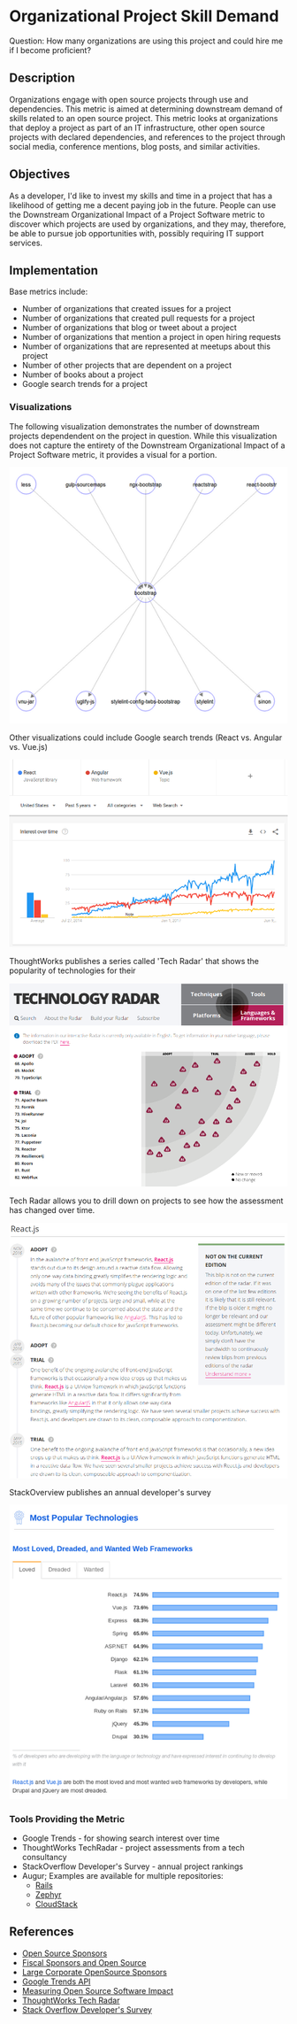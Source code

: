 # Organizational Project Skill Demand

Question: How many organizations are using this project and could hire me if I become proficient?


## Description

Organizations engage with open source projects through use and dependencies. 
This metric is aimed at determining downstream demand of skills related to 
an open source project. This metric looks at organizations that deploy a 
project as part of an IT infrastructure, other open source projects with 
declared dependencies, and references to the project through social media, 
conference mentions, blog posts, and similar activities.


## Objectives

As a developer, I'd like to invest my skills and time in a project that has a
likelihood of getting me a decent paying job in the future. People can use the
Downstream Organizational Impact of a Project Software metric to discover which
projects are used by organizations, and they may, therefore, be able to pursue
job opportunities with, possibly requiring IT support services.


## Implementation

Base metrics include:
- Number of organizations that created issues for a project
- Number of organizations that created pull requests for a project
- Number of organizations that blog or tweet about a project
- Number of organizations that mention a project in open hiring requests
- Number of organizations that are represented at meetups about this project
- Number of other projects that are dependent on a project
- Number of books about a project
- Google search trends for a project


### Visualizations

The following visualization demonstrates the number of downstream projects
dependendent on the project in question. While this visualization does not
capture the entirety of the Downstream Organizational Impact of a Project
Software metric, it provides a visual for a portion.

![paper image](images/_paper.png)

Other visualizations could include Google search trends (React vs. Angular vs. Vue.js)

![Google Trends](images/_google_trends.png)

ThoughtWorks publishes a series called 'Tech Radar' that shows the popularity of technologies for their

![TechRadar](images/_tech_radar.png)

Tech Radar allows you to drill down on projects to see how the assessment has changed over time.

![Assessment](images/_tech_react.png)

StackOverview publishes an annual developer's survey

![StackOverflow](images/_stack_overflow.png)


### Tools Providing the Metric

* Google Trends - for showing search interest over time
* ThoughtWorks TechRadar - project assessments from a tech consultancy
* StackOverflow Developer's Survey - annual project rankings
* Augur; Examples are available for multiple repositories:
  - [Rails](http://augur.osshealth.io/repo/Rails%20(wg-value)/rails/overview)
  - [Zephyr](http://augur.osshealth.io/repo/Zephyr-RTOS/zephyr/overview)
  - [CloudStack](http://augur.osshealth.io/repo/Apache%20(wg-value)/cloudstack/overview)

## References

- [Open Source Sponsors][l1]
- [Fiscal Sponsors and Open Source][l2]
- [Large Corporate OpenSource Sponsors][l3]
- [Google Trends API][l4]
- [Measuring Open Source Software Impact][l5]
- [ThoughtWorks Tech Radar][l6]
- [Stack Overflow Developer's Survey][l7]

[l1]: https://opensource.org/sponsors
[l2]: https://opensource.com/article/19/1/fiscal-sponsors-open-source
[l3]: https://www.networkworld.com/article/2867020/big-names-like-google-dominate-open-source-funding.html
[l4]: https://www.npmjs.com/package/google-trends-api
[l5]: https://aisel.aisnet.org/cgi/viewcontent.cgi?article=1496&context=amcis2018
[l6]: https://www.thoughtworks.com/radar
[l7]: https://insights.stackoverflow.com/survey/2019#technology
